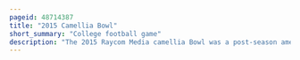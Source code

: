 ```yaml
---
pageid: 48714387
title: "2015 Camellia Bowl"
short_summary: "College football game"
description: "The 2015 Raycom Media camellia Bowl was a post-season american College Football Bowl Game between the ohio Bobcats of the mid-american Conference and the appalachian State Mountaineers of the Sun belt Conference. Played on December 19 2015 at the Cramton Bowl in Montgomery Alabama it was the second Edition of the Bowl Game and the final Matchup of the 2015 ncaa Division i-football Bowl Subdivision Football Season for both Teams."
---
```

